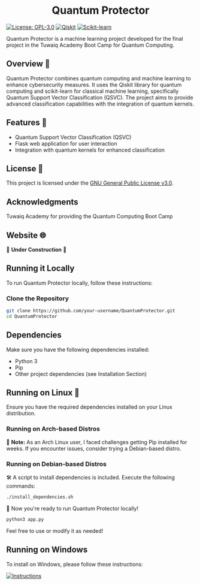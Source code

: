 <div align="center">
<h1>Quantum Protector</h1>
</div>

[![License: GPL-3.0](https://img.shields.io/badge/License-GPL--3.0-blue.svg)](https://www.gnu.org/licenses/gpl-3.0.html)
[![Qiskit](https://img.shields.io/badge/Qiskit-0.31.0-green.svg)](https://qiskit.org/)
[![Scikit-learn](https://img.shields.io/badge/Scikit--learn-0.24.2-orange.svg)](https://scikit-learn.org/stable/)

Quantum Protector is a machine learning project developed for the final project in the Tuwaiq Academy Boot Camp for Quantum Computing.

## Overview 🔭

Quantum Protector combines quantum computing and machine learning to enhance cybersecurity measures. It uses the Qiskit library for quantum computing and scikit-learn for classical machine learning, specifically Quantum Support Vector Classification (QSVC). The project aims to provide advanced classification capabilities with the integration of quantum kernels.

## Features 🧰

- Quantum Support Vector Classification (QSVC)
- Flask web application for user interaction
- Integration with quantum kernels for enhanced classification

## License 📜

This project is licensed under the [GNU General Public License v3.0](https://www.gnu.org/licenses/gpl-3.0.html).

## Acknowledgments

Tuwaiq Academy for providing the Quantum Computing Boot Camp

## Website 🌐

🚧 **Under Construction** 🚧

## Running it Locally

To run Quantum Protector locally, follow these instructions:

### Clone the Repository

```bash
git clone https://github.com/your-username/QuantumProtector.git
cd QuantumProtector
```

## Dependencies

Make sure you have the following dependencies installed:

- Python 3
- Pip
- Other project dependencies (see Installation Section)

## Running on Linux 🐧
Ensure you have the required dependencies installed on your Linux distribution.

### Running on Arch-based Distros

🚧 **Note:** As an Arch Linux user, I faced challenges getting Pip installed for weeks. If you encounter issues, consider trying a Debian-based distro.

### Running on Debian-based Distros

🛠️ A script to install dependencies is included. Execute the following commands:

```bash
./install_dependencies.sh
```

🚀 Now you're ready to run Quantum Protector locally!

```bash
python3 app.py
```

Feel free to use or modify it as needed!

## Running on Windows

To install on Windows, please follow these instructions:

[![Instructions](https://raw.githubusercontent.com/MazinAl-Z/quantumprotector/main/windows/instructions.png)](https://raw.githubusercontent.com/MazinAl-Z/quantumprotector/main/windows/instructions.png)
